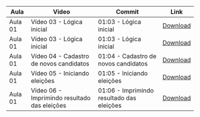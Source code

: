 Aula | Video | Commit | Link
------ | ------ | ------ | ------
Aula 01 | Vídeo 03 - Lógica inicial | 01:03 - Lógica inicial | [Download](https://github.com/treinaweb/treinaweb-projeto-pratico-javascript-sistema-eleitoral/archive/9cbb7d899da0dae3a24e9686c3ff5b358022e458.zip)
Aula 01 | Vídeo 03 - Lógica inicial | 01:03 - Lógica inicial | [Download](https://github.com/treinaweb/treinaweb-projeto-pratico-javascript-sistema-eleitoral/archive/2d353722fdb2e232bc60acb3eccecd3e0207636e.zip)
Aula 01 | Vídeo 04 - Cadastro de novos candidatos | 01:04 - Cadastro de novos candidatos | [Download](https://github.com/treinaweb/treinaweb-projeto-pratico-javascript-sistema-eleitoral/archive/9d7b83ad6e3dbdff608d8dcd0fb1546202480f0d.zip)
Aula 01 | Vídeo 05 - Iniciando eleições | 01:05 - Iniciando eleições | [Download](https://github.com/treinaweb/treinaweb-projeto-pratico-javascript-sistema-eleitoral/archive/69b2bf4abe2968236dc5a09a96eb775d2e525156.zip)
Aula 01 | Vídeo 06 - Imprimindo resultado das eleições | 01:06 - Imprimindo resultado das eleições | [Download](https://github.com/treinaweb/treinaweb-projeto-pratico-javascript-sistema-eleitoral/archive/50770b2c31caa030549ff5894302bbfbe0c9480e.zip)
